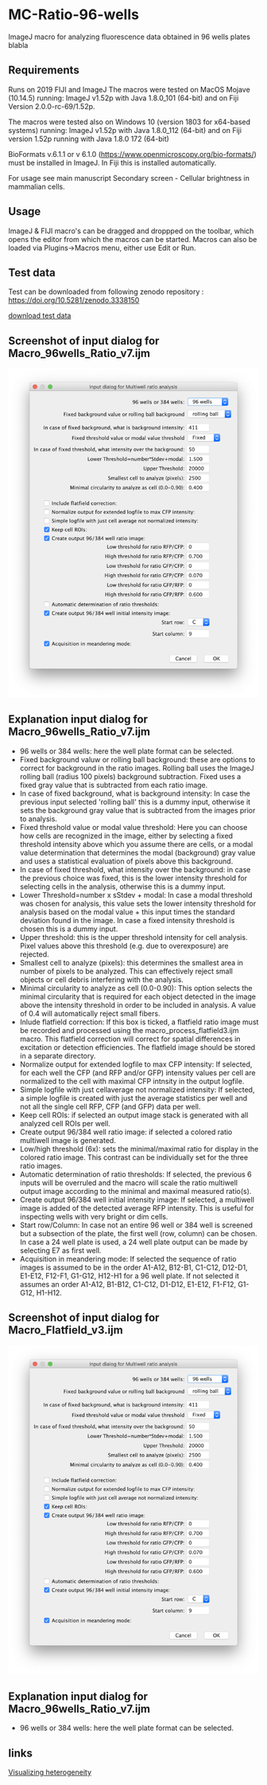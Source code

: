 # MC-Ratio-96-wells
ImageJ macro for analyzing fluorescence data obtained in 96 wells plates
blabla
## Requirements
Runs on 2019 FIJI and ImageJ 
The macros were tested on MacOS Mojave (10.14.5) running:
ImageJ v1.52p with Java 1.8.0_101 (64-bit) and on Fiji Version 2.0.0-rc-69/1.52p.

The macros were tested also on Windows 10 (version 1803 for x64-based systems) running:
ImageJ v1.52p with Java 1.8.0_112 (64-bit) and on Fiji version 1.52p running with Java 1.8.0 172 (64-bit)

BioFormats v.6.1.1 or v 6.1.0 (https://www.openmicroscopy.org/bio-formats/) must be installed in ImageJ. In Fiji this is installed automatically.

For usage see main manuscript Secondary screen - Cellular brightness in mammalian cells.

## Usage
ImageJ & FIJI macro's can be dragged and droppped on the toolbar, which opens the editor from which the macros can be started.
Macros can also be loaded via Plugins->Macros menu, either use Edit or Run.

## Test data
Test can be downloaded from following zenodo repository : https://doi.org/10.5281/zenodo.3338150

[download test data](https://zenodo.org/record/3338150/files/Testdata_SupSoftw_5_Ratio_96wells.zip?download=1)

## Screenshot of input dialog for Macro_96wells_Ratio_v7.ijm
<img src="https://github.com/molcyto/MC-Ratio-96-wells/blob/master/Screenshot%20Ratio_96wells_macro_v7.png" width="600">

## Explanation input dialog for Macro_96wells_Ratio_v7.ijm
- 96 wells or 384 wells: here the well plate format can be selected.
- Fixed background valuw or rolling ball background: these are options to correct for background in the ratio images. Rolling ball uses the ImageJ rolling ball (radius 100 pixels) background subtraction. Fixed uses a fixed gray value that is subtracted from each ratio image.
- In case of fixed background, what is background intensity: In case the previous input selected 'rolling ball' this is a dummy input, otherwise it sets the background gray value that is subtracted from the images prior to analysis.
- Fixed threshold value or modal value threshold: Here you can choose how cells are recognized in the image, either by selecting a fixed threshold intensity above which you assume there are cells, or a modal value determination that determines the modal (background) gray value and uses a statistical evaluation of pixels above this background.
- In case of fixed threshold, what intensity over the background: in case the previous choice was fixed, this is the lower intensity threshold for selecting cells in the analysis, otherwise this is a dummy input.
- Lower Threshold=number x sStdev + modal: In case a modal threshold was chosen for analysis, this value sets the lower intensity threshold for analysis based on the modal value + this input times the standard deviation found in the image. In case a fixed intensity threshold is chosen this is a dummy input.
- Upper threshold: this is the upper threshold intensity for cell analysis. Pixel values above this threshold (e.g. due to overexposure) are rejected.
- Smallest cell to analyze (pixels): this determines the smallest area in number of pixels to be analyzed. This can effectively reject small objects or cell debris interfering with the analysis.
- Minimal circularity to analyze as cell (0.0-0.90): This option selects the minimal circularity that is required for each object detected in the image above the intensity threshold in order to be included in analysis. A value of 0.4 will automatically reject small fibers.
- Inlude flatfield correction: If this box is ticked, a flatfield ratio image must be recorded and processed using the macro_process_flatfield3.ijm macro. This flatfield correction will correct for spatial differences in excitation or detection efficiencies. The flatfield image should be stored in a separate directory.
- Normalize output for extended logfile to max CFP intensity: If selected, for each well the CFP (and RFP and/or GFP) intensity values per cell are normalized to the cell with maximal CFP intnsity in the output logfile. 
- Simple logfile with just cellaverage not normalized intensity: If selected, a simple logfile is created with just the average statistics per well and not all the single cell RFP, CFP (and GFP) data per well.
- Keep cell ROIs: if selected an output image stack is generated with all analyzed cell ROIs per well.
- Create output 96/384 well ratio image: if selected a colored ratio multiwell image is generated.
- Low/high threshold (6x): sets the minimal/maximal ratio for display in the colored ratio image. This contrast can be individually set for the three ratio images.
- Automatic determination of ratio thresholds: If selected, the previous 6 inputs will be overruled and the macro will scale the ratio multiwell output image according to the minimal and maximal measured ratio(s).
- Create output 96/384 well initial intensity image: If selected, a multiwell image is added of the detected average RFP intensity. This is useful for inspecting wells with very bright or dim cells.
- Start row/Column: In case not an entire 96 well or 384 well is screened but a subsection of the plate, the first well (row, column) can be chosen. In case a 24 well plate is used, a 24 well plate output can be made by selecting E7 as first well.
- Acquisition in meandering mode: If selected the sequence of ratio images is assumed to be in the order A1-A12, B12-B1, C1-C12, D12-D1, E1-E12, F12-F1, G1-G12, H12-H1 for a 96 well plate. If not selected it assumes an order A1-A12, B1-B12, C1-C12, D1-D12, E1-E12, F1-F12, G1-G12, H1-H12.

## Screenshot of input dialog for Macro_Flatfield_v3.ijm
<img src="https://github.com/molcyto/MC-Ratio-96-wells/blob/master/Screenshot%20Ratio_96wells_macro_v7.png" width="600">

## Explanation input dialog for Macro_96wells_Ratio_v7.ijm
- 96 wells or 384 wells: here the well plate format can be selected.

## links
[Visualizing heterogeneity](http://thenode.biologists.com/visualizing-heterogeneity-of-imaging-data/research/)
